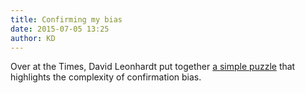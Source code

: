```yaml
---
title: Confirming my bias 
date: 2015-07-05 13:25
author: KD
---
```

Over at the Times, David Leonhardt put together [a simple puzzle](http://www.nytimes.com/interactive/2015/07/03/upshot/a-quick-puzzle-to-test-your-problem-solving.html) that highlights the complexity of confirmation bias.    
